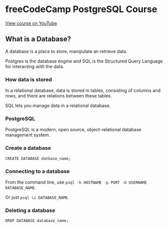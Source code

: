 # freeCodeCamp PostgreSQL Course

[View course on YouTube](https://www.youtube.com/watch?v=qw--VYLpxG4)

## What is a Database?

A database is a place to store, manipulate an retrieve data.

Postgres is the database engine and SQL is the Structured Query Language for interacting with the data.

### How data is stored

In a relational database, data is stored in tables, consisting of columns and rows, and there are relations between these tables.

SQL lets you manage data in a relational database.

### PostgreSQL

PostgreSQL is a modern, open source, object-relational database management system.

### Create a database

`CREATE DATABASE datbase_name;`

### Connecting to a database

From the command line, use `psql -h HOSTNAME -p PORT -U USERNAME DATABASE_NAME`.

Or just `psql \c DATABASE_NAME`.

### Deleting a database

`DROP DATABASE database_name;`
